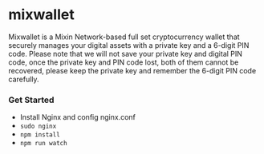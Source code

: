 # mixwallet
Mixwallet is a Mixin Network-based full set cryptocurrency wallet that securely manages your digital assets with a private key and a 6-digit PIN code. Please note that we will not save your private key and digital PIN code, once the private key and PIN code lost, both of them cannot be recovered, please keep the private key and remember the 6-digit PIN code carefully.

### Get Started
* Install Nginx and config nginx.conf
* `sudo nginx`
* `npm install`
* `npm run watch`
